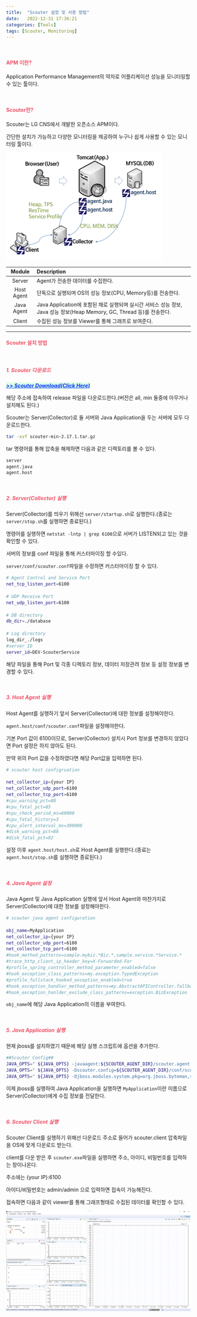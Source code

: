```yaml
---
title:  "Scouter 설정 및 사용 방법"
date:   2022-12-31 17:36:21
categories: [Tools]
tags: [Scouter, Monitoring]
---
```

<br>

#### **<span style="color:#ef5369">APM 이란?</span>**

Application Performance Management의 약자로 어플리케이션 성능을 모니터링할 수 있는 툴이다.

<br>

#### **<span style="color:#ef5369">Scouter란?</span>**

Scouter는 LG CNS에서 개발한 오픈소스 APM이다.

간단한 설치가 가능하고 다양한 모니터링을 제공하여 누구나 쉽게 사용할 수 있는 모니터링 툴이다.

![main-img](/images/assets/scouter-1.png)

|Module|Description|
|:------:|:-----------|
|Server|Agent가 전송한 데이터를 수집한다.|
|Host Agent|단독으로 실행되며 OS의 성능 정보(CPU, Memory등)를 전송한다.|
|Java Agent|Java Application에 포함된 채로 실행되며 실시간 서비스 성능 정보, Java 성능 정보(Heap Memory, GC, Thread 등)를 전송한다.|
|Client|수집된 성능 정보를 Viewer를 통해 그래프로 보여준다.|

---

#### **<span style="color:#ef5369">Scouter 설치 방법</span>**

<br>

##### **<span style="color:#ef5369">1. Scouter 다운로드</span>**

[***<mark style='background-color: #dcffe4'><U style="color:#0033FF"> >> Scouter Download(Click Here)</U></mark>***](https://github.com/scouter-project/scouter/releases)

해당 주소에 접속하여 release 파일을 다운로드한다.(버전은 all, min 둘중에 아무거나 설치해도 된다.)

Scouter는 Server(Collector)로 둘 서버와 Java Application을 두는 서버에 모두 다운로드한다.

```sh
tar -xvf scouter-min-2.17.1.tar.gz
```

tar 명령어를 통해 압축을 해제하면 다음과 같은 디렉토리를 볼 수 있다.

```sh
server
agent.java
agent.host
```

<br>

##### **<span style="color:#ef5369">2. Server(Collector) 실행</span>**

Server(Collector)를 띄우기 위해선 `server/startup.sh`로 실행한다.(종료는 `server/stop.sh`를 실행하면 종료된다.)


명령어를 실행하면 `netstat -lntp | grep 6100`으로 서버가 LISTEN되고 있는 것을 확인할 수 있다.

서버의 정보를 conf 파일을 통해 커스터마이징 할 수있다.

`server/conf/scouter.conf`파일을 수정하면 커스터마이징 할 수 있다.

```sh
# Agent Control and Service Port
net_tcp_listen_port=6100

# UDP Receive Port
net_udp_listen_port=6100

# DB directory
db_dir=./database

# Log directory
log_dir_./logs
#server ID
server_id=DEV-ScouterService
```

해당 파일을 통해 Port 및 각종 디렉토리 정보, 데이터 저장관려 정보 등 설정 정보를 변경할 수 있다.

<br>

##### **<span style="color:#ef5369">3. Host Agent 실행</span>**

Host Agent를 실행하기 앞서 Server(Collector)에 대한 정보를 설정해야한다.

`agent.host/conf/scouter.conf`파일을 설정해야한다.

기본 Port 값이 6100이므로, Server(Collector) 설치시 Port 정보를 변경하지 않았다면 Port 설정은 하지 않아도 된다. 

만약 위의 Port 값을 수정하였다면 해당 Port값을 입력하면 된다.

```sh
# scouter host configruation

net_collector_ip={your IP}
net_collector_udp_port=6100
net_collector_tcp_port=6100
#cpu_warning_pct=80
#cpu_fatal_pct=85
#cpu_check_period_ms=60000
#cpu_fatal_history=3
#cpu_alert_interval_ms=300000
#disk_warning_pct=88
#disk_fatal_pct=92
```

설정 이후 `agent.host/host.sh`로 Host Agent를 실행한다.(종료는 `agent.host/stop.sh`를 실행하면 종료된다.)

<br>

##### **<span style="color:#ef5369">4. Java Agent 설정</span>**

Java Agent 및 Java Application 실행에 앞서 Host Agent와 마찬가지로 Server(Collector)에 대한 정보를 설정해야한다.

```sh
# scouter java agent configuration

obj_name=MyApplication
net_collector_ip={your IP}
net_collector_udp_port=6100
net_collector_tcp_port=6100
#hook_method_patterns=sample.mybiz.*Biz.*,sample.service.*Service.*
#trace_http_client_ip_header_key=X-Forwarded-For
#profile_spring_controller_method_parameter_enabled=false
#hook_exception_class_patterns=my.exception.TypedException
#profile_fullstack_hooked_exception_enabled=true
#hook_exception_handler_method_patterns=my.AbstractAPIController.fallbackHandler
#hook_exception_hanlder_exclude_class_patterns=exception.BizException
```

`obj_name`에 해당 Java Application의 이름을 부여한다.

<br>

##### **<span style="color:#ef5369">5. Java Application 실행</span>**

현재 jboss를 설치하였기 때문에 해당 실행 스크립트에 옵션을 추가한다.

```sh
##Scouter Config##
JAVA_OPTS=" ${JAVA_OPTS} -javaagent:${SCOUTER_AGENT_DIR}/scouter.agent.jar"
JAVA_OPTS=" ${JAVA_OPTS} -Dscouter.config=${SCOUTER_AGENT_DIR}/conf/scouter.conf"
JAVA_OPTS=" ${JAVA_OPTS} -Djboss.modules.system.pkg=org.jboss.byteman,scouter"
```

이제 jboss를 실행하여 Java Application을 실행하면 `MyApplication`이란 이름으로 Server(Collector)에게 수집 정보를 전달한다.

<br>

##### **<span style="color:#ef5369">6. Scouter Client 실행</span>**

Scouter Client를 실행하기 위해선 다운로드 주소로 들어가 scouter.client 압축파일을 OS에 맞게 다운로드 받는다.

client를 다운 받은 후   `scouter.exe`파일을 실행하면 주소, 아이디, 비밀번호를 입력하는 창이나온다.

주소에는 {your IP}:6100

아이디/비밀번호는 admin/admin 으로 입력하면 접속이 가능해진다.

접속하면 다음과 같이 viewer를 통해 그래프형태로 수집된 데이터를 확인할 수 있다.

![client-img](/images/assets/scouter-client.png)